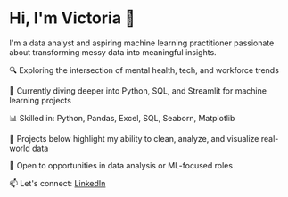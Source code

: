

# Hi, I'm Victoria 👋

I'm a data analyst and aspiring machine learning practitioner passionate about transforming messy data into meaningful insights.

🔍 Exploring the intersection of mental health, tech, and workforce trends

🧠 Currently diving deeper into Python, SQL, and Streamlit for machine learning projects

📊 Skilled in: Python, Pandas, Excel, SQL, Seaborn, Matplotlib

📌 Projects below highlight my ability to clean, analyze, and visualize real-world data

💼 Open to opportunities in data analysis or ML-focused roles

📫 Let's connect: [LinkedIn](https://www.linkedin.com/in/victoria-a-659b4b164/) 


<!---
Valexander600/Valexander600 is a ✨ special ✨ repository because its `README.md` (this file) appears on your GitHub profile.
You can click the Preview link to take a look at your changes.
--->
